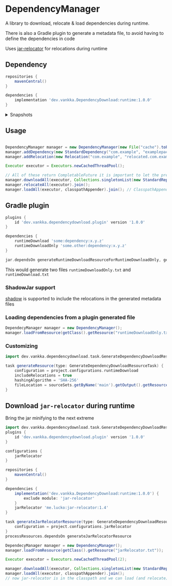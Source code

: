 # DependencyManager

A library to download, relocate & load dependencies during runtime. 

There is also a Gradle plugin to generate a metadata file, to avoid having to define the dependencies in code

Uses [jar-relocator](https://github.com/lucko/jar-relocator/) for relocations during runtime

## Dependency
```groovy
repositories {
    mavenCentral()
}

dependencies {
    implementation 'dev.vankka.DependencyDownload:runtime:1.0.0'
}
```

<details>
    <summary>Snapshots</summary>

```groovy
repositories {
    maven {
        url 'https://s01.oss.sonatype.org/content/repositories/snapshots/'
    }
}

dependencies {
    implementation 'dev.vankka.DependencyDownload:runtime:1.0.0-SNAPSHOT'
}
```
</details>

## Usage
```java

DependencyManager manager = new DependencyManager(new File("cache").toPath());
manager.addDependency(new StandardDependency("com.example", "examplepackage", "1.0.0", "<hash>", "SHA-256"));
manager.addRelocation(new Relocation("com.example", "relocated.com.example"));

Executor executor = Executors.newCachedThreadPool();

// All of these return CompletableFuture it is important to let the previous step finishing before starting the next
manager.downloadAll(executor, Collections.singletonList(new StandardRepository("https://repo.example.com/maven2"))).join();
manager.relocateAll(executor).join();
manager.loadAll(executor, classpathAppender).join(); // ClasspathAppender is a interface that you need to implement to append a Path to the classpath
```

## Gradle plugin
```groovy
plugins {
    id 'dev.vankka.dependencydownload.plugin' version '1.0.0'
}

dependencies {
    runtimeDownload 'some:dependency:x.y.z'
    runtimeDownloadOnly 'some.other:dependency:x.y.z'
}

jar.dependsOn generateRuntimeDownloadResourceForRuntimeDownloadOnly, generateRuntimeDownloadResourceForRuntimeDownload
```
This would generate two files `runtimeDownloadOnly.txt` and `runtimeDownload.txt`

### ShadowJar support
[shadow](https://github.com/johnrengelman/shadow) is supported to include the relocations in the generated metadata files

### Loading dependencies from a plugin generated file
```java
DependecyManager manager = new DependencyManager();
manager.loadFromResource(getClass().getResource("runtimeDownloadOnly.txt"));
```

### Customizing 
```groovy
import dev.vankka.dependencydownload.task.GenerateDependencyDownloadResourceTask

task generateResource(type: GenerateDependencyDownloadResourceTask) {
    configuration = project.configurations.runtimeDownload
    includeRelocations = true
    hashingAlgorithm = 'SHA-256'
    fileLocation = sourceSets.getByName('main').getOutput().getResourcesDir()
}
```

## Download `jar-relocator` during runtime
Bring the jar minifying to the next extreme
```groovy
import dev.vankka.dependencydownload.task.GenerateDependencyDownloadResourceTask
plugins {
    id 'dev.vankka.dependencydownload.plugin' version '1.0.0'
}

configurations {
    jarRelocator
}

repositories {
    mavenCentral()
}

dependencies {
    implementation('dev.vankka.DependencyDownload:runtime:1.0.0') {
        exclude module: 'jar-relocator'
    }
    jarRelocator 'me.lucko:jar-relocator:1.4'
}

task generateJarRelocatorResource(type: GenerateDependencyDownloadResourceTask) {
    configuration = project.configurations.jarRelocator
}
processResources.dependsOn generateJarRelocatorResource
```

```java
DependecyManager manager = new DependencyManager();
manager.loadFromResource(getClass().getResource("jarRelocator.txt"));

Executor executor = Executors.newCachedThreadPool(2);

manager.downloadAll(executor, Collections.singletonList(new StandardRepository("https://repo.example.com/maven2"))).join();
manager.loadAll(executor, classpathAppender).join();
// now jar-relocator is in the classpath and we can load (and relocate) dependencies from a regular configuration
```
